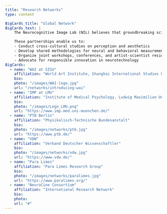 ```yaml
---
title: "Research Networks"
type: content

BigCards_title: "Global Network"
BigCards_text: | 
    The Neurocognitive Image Lab (NIL) believes that groundbreaking science emerges at the intersection of disciplines and cultures.  We maintain active collaborations with research centers across Europe and Asia, spanning **cognitive neuroscience**, **philosophy of mind**, **metrology**, **artificial intelligence**, and **science ethics**.  

    These partnerships enable us to:
    - Conduct cross-cultural studies on perception and aesthetics  
    - Develop shared methodologies for neural and behavioral measurement  
    - Organize joint workshops, conferences, and artist-scientist residencies  
    - Advocate for responsible innovation in neurotechnology  
BigCards:
  - name: "WAI at SISU"
    affiliation: "World Art Institute, Shanghai International Studies University"
    bio: 
    photo: "/images/WAI-logo.jpg"
    url: "/networks/introducing-wai"
  - name: "IMP at LMU"
    affiliation: "Institute of Medical Psychology, Ludwig Maximilian University of Munich"
    bio:  
    photo: "/images/Logo_LMU.png"
    url: "https://www.imp.med.uni-muenchen.de/"
  - name: "PTB Berlin"
    affiliation: "Physikalisch-Technische Bundesanstalt"
    bio:  
    photo: "/images/networks/ptb.jpg"
    url: "https://www.ptb.de/"
  - name: "VDW"
    affiliation: "Verband Deutscher Wissenschaftler"
    bio: 
    photo: "/images/networks/vdw.jpg"
    url: "https://www.vdw.de/"
  - name: "Para Limes"
    affiliation: "Para Limes Research Group"
    bio:  
    photo: "/images/networks/paralimes.jpg"
    url: "https://www.paralimes.org/"
  - name: "NeuroCine Consortium"
    affiliation: "International Research Network"
    bio:  
    photo:  
    url: "#"
---
```




<!-- ---
title: Introduction
type: landing
show_recent_posts: false
date: 2025-10-03
layout: page
show_author: false
view: compact

sections:
  - block: myblock
    content:
      title: "Our Global Network"
      text: |
        The **Neurocognitive Image Lab (NIL)** believes that groundbreaking science emerges at the intersection of disciplines and cultures.  
        We maintain active collaborations with research centers across Europe and Asia, spanning **cognitive neuroscience**, **philosophy of mind**, **metrology**, **artificial intelligence**, and **science ethics**.  

        These partnerships enable us to:
        - Conduct cross-cultural studies on perception and aesthetics  
        - Develop shared methodologies for neural and behavioral measurement  
        - Organize joint workshops, conferences, and artist-scientist residencies  
        - Advocate for responsible innovation in neurotechnology  

      items:
      - title: "WAI at SISU"
        description: ""
        icon: "/images/WAI-logo.jpg"
        url: "/networks/introducing-wai"
      - title: "IMP at LMU"
        description: 
        icon: 
        url: "https://www.imp.med.uni-muenchen.de/"
      - title: "Para Limes"
        description: 
        icon: 
        url: "https://www.paralimes.org/"
    design:
      columns: 1
--- -->